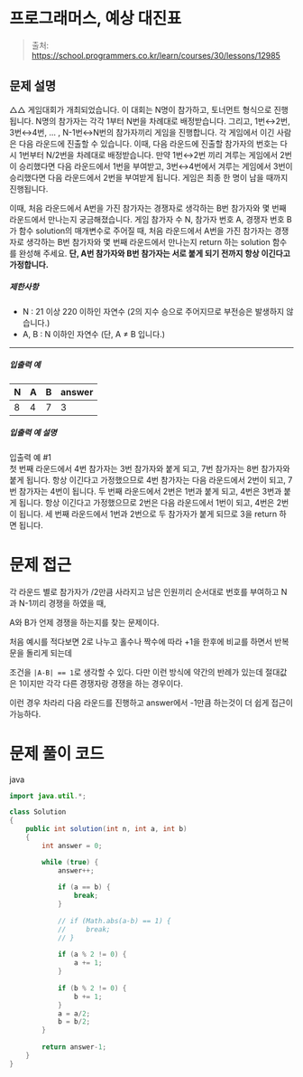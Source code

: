 # 프로그래머스, 예상 대진표

> 출처: https://school.programmers.co.kr/learn/courses/30/lessons/12985

## 문제 설명
△△ 게임대회가 개최되었습니다. 이 대회는 N명이 참가하고, 토너먼트 형식으로 진행됩니다. N명의 참가자는 각각 1부터 N번을 차례대로 배정받습니다. 그리고, 1번↔2번, 3번↔4번, ... , N-1번↔N번의 참가자끼리 게임을 진행합니다. 각 게임에서 이긴 사람은 다음 라운드에 진출할 수 있습니다. 이때, 다음 라운드에 진출할 참가자의 번호는 다시 1번부터 N/2번을 차례대로 배정받습니다. 만약 1번↔2번 끼리 겨루는 게임에서 2번이 승리했다면 다음 라운드에서 1번을 부여받고, 3번↔4번에서 겨루는 게임에서 3번이 승리했다면 다음 라운드에서 2번을 부여받게 됩니다. 게임은 최종 한 명이 남을 때까지 진행됩니다.

이때, 처음 라운드에서 A번을 가진 참가자는 경쟁자로 생각하는 B번 참가자와 몇 번째 라운드에서 만나는지 궁금해졌습니다. 게임 참가자 수 N, 참가자 번호 A, 경쟁자 번호 B가 함수 solution의 매개변수로 주어질 때, 처음 라운드에서 A번을 가진 참가자는 경쟁자로 생각하는 B번 참가자와 몇 번째 라운드에서 만나는지 return 하는 solution 함수를 완성해 주세요. **단, A번 참가자와 B번 참가자는 서로 붙게 되기 전까지 항상 이긴다고 가정합니다.**

##### 제한사항

* N : 21 이상 220 이하인 자연수 (2의 지수 승으로 주어지므로 부전승은 발생하지 않습니다.)
* A, B : N 이하인 자연수 (단, A ≠ B 입니다.)

* * *

##### 입출력 예

| N   | A   | B   | answer |
| --- | --- | --- | --- |
| 8   | 4   | 7   | 3   |

##### 입출력 예 설명

입출력 예 #1  
첫 번째 라운드에서 4번 참가자는 3번 참가자와 붙게 되고, 7번 참가자는 8번 참가자와 붙게 됩니다. 항상 이긴다고 가정했으므로 4번 참가자는 다음 라운드에서 2번이 되고, 7번 참가자는 4번이 됩니다. 두 번째 라운드에서 2번은 1번과 붙게 되고, 4번은 3번과 붙게 됩니다. 항상 이긴다고 가정했으므로 2번은 다음 라운드에서 1번이 되고, 4번은 2번이 됩니다. 세 번째 라운드에서 1번과 2번으로 두 참가자가 붙게 되므로 3을 return 하면 됩니다.
# 문제 접근

각 라운드 별로 참가자가 /2만큼 사라지고 남은 인원끼리 순서대로 번호를 부여하고 N과 N-1끼리 경쟁을 하였을 때,

A와 B가 언제 경쟁을 하는지를 찾는 문제이다.

처음 예시를 적다보면 2로 나누고 홀수나 짝수에 따라 +1을 한후에 비교를 하면서 반복문을 돌리게 되는데

조건을 ```|A-B| == 1```로 생각할 수 있다. 다만 이런 방식에 약간의 반례가 있는데 절대값은 1이지만 각각 다른 경쟁자랑 경쟁을 하는 경우이다.

이런 경우 차라리 다음 라운드를 진행하고 answer에서 -1만큼 하는것이 더 쉽게 접근이 가능하다.

# 문제 풀이 코드

java

```java
import java.util.*;

class Solution
{
    public int solution(int n, int a, int b)
    {
        int answer = 0;

        while (true) {
            answer++;
            
            if (a == b) {
                break;
            }
            
            // if (Math.abs(a-b) == 1) {
            //     break;
            // }
            
            if (a % 2 != 0) {
                a += 1;
            } 
            
            if (b % 2 != 0) {
                b += 1;
            }
            a = a/2;
            b = b/2;
        }
        
        return answer-1;
    }
}

```

